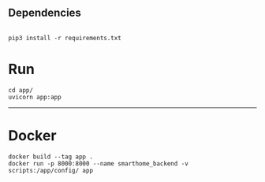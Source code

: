 ## Dependencies 

```

pip3 install -r requirements.txt
```
# Run

```
cd app/
uvicorn app:app
```
---

# Docker
```
docker build --tag app .  
docker run -p 8000:8000 --name smarthome_backend -v scripts:/app/config/ app    
```